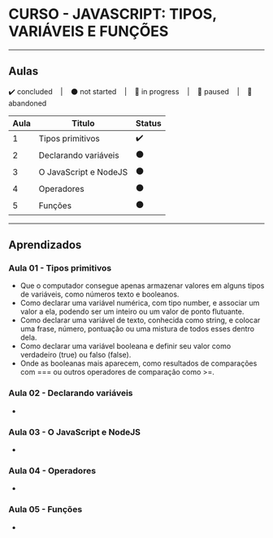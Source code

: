# CURSO - JAVASCRIPT: TIPOS, VARIÁVEIS E FUNÇÕES

---

## Aulas
<p>
  ✔️ concluded &nbsp;&nbsp;&nbsp;|&nbsp;&nbsp;&nbsp;
  ⚫ not started &nbsp;&nbsp;&nbsp;|&nbsp;&nbsp;&nbsp;
  🔵 in progress &nbsp;&nbsp;&nbsp;|&nbsp;&nbsp;&nbsp;
  🔶 paused &nbsp;&nbsp;&nbsp;|&nbsp;&nbsp;&nbsp;
  🔴 abandoned 
</p>

| Aula | Titulo | Status |
| --- | --- | --- |
| 1 | Tipos primitivos | ✔️ |
| 2 | Declarando variáveis | ⚫ |
| 3 | O JavaScript e NodeJS | ⚫ |
| 4 | Operadores | ⚫ |
| 5 | Funções | ⚫ |

---

## Aprendizados

### Aula 01 - Tipos primitivos
<ul>
  <li>Que o computador consegue apenas armazenar valores em alguns tipos de variáveis, como números texto e booleanos.</li>
  <li>Como declarar uma variável numérica, com tipo number, e associar um valor a ela, podendo ser um inteiro ou um valor de ponto flutuante.</li>
  <li>Como declarar uma variável de texto, conhecida como string, e colocar uma frase, número, pontuação ou uma mistura de todos esses dentro dela.</li>
  <li>Como declarar uma variável booleana e definir seu valor como verdadeiro (true) ou falso (false).</li>
  <li>Onde as booleanas mais aparecem, como resultados de comparações com === ou outros operadores de comparação como >=.</li>
</ul>

### Aula 02 - Declarando variáveis
<ul>
  <li></li>
</ul>


### Aula 03 - O JavaScript e NodeJS
<ul>
  <li></li>
</ul>


### Aula 04 - Operadores
<ul>
  <li></li>
</ul>


### Aula 05 - Funções
<ul>
  <li></li>
</ul>